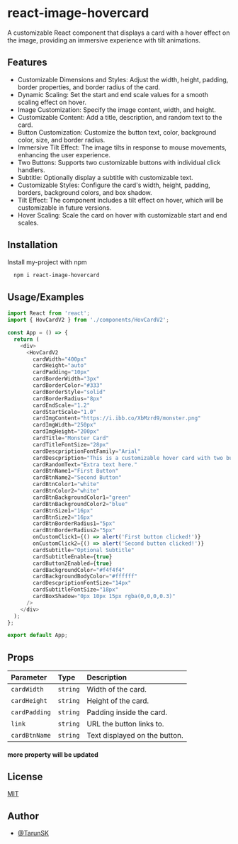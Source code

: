 
# react-image-hovercard

A customizable React component that displays a card with a hover effect on the image, providing an immersive experience with tilt animations.




## Features

- Customizable Dimensions and Styles: Adjust the width, height, padding, border properties, and border radius of the card.
- Dynamic Scaling: Set the start and end scale values for a smooth scaling effect on hover.
- Image Customization: Specify the image content, width, and height.
- Customizable Content: Add a title, description, and random text to the card.
- Button Customization: Customize the button text, color, background color, size, and border radius.
- Immersive Tilt Effect: The image tilts in response to mouse movements, enhancing the user experience.
- Two Buttons: Supports two customizable buttons with individual click handlers.
- Subtitle: Optionally display a subtitle with customizable text.
- Customizable Styles: Configure the card's width, height, padding, borders, background colors, and box shadow.
- Tilt Effect: The component includes a tilt effect on hover, which will be customizable in future versions.
- Hover Scaling: Scale the card on hover with customizable start and end scales.


## Installation

Install my-project with npm

```bash
  npm i react-image-hovercard
```
    
## Usage/Examples

```javascript
import React from 'react';
import { HovCardV2 } from './components/HovCardV2';

const App = () => {
  return (
    <div>
      <HovCardV2
        cardWidth="400px"
        cardHeight="auto"
        cardPadding="10px"
        cardBorderWidth="3px"
        cardBorderColor="#333"
        cardBorderStyle="solid"
        cardBorderRadius="8px"
        cardEndScale="1.2"
        cardStartScale="1.0"
        cardImgContent="https://i.ibb.co/XbMzrd9/monster.png"
        cardImgWidth="250px"
        cardImgHeight="200px"
        cardTitle="Monster Card"
        cardTitleFontSize="28px"
        cardDescpriptionFontFamily="Arial"
        cardDescpription="This is a customizable hover card with two buttons."
        cardRandomText="Extra text here."
        cardBtnName1="First Button"
        cardBtnName2="Second Button"
        cardBtnColor1="white"
        cardBtnColor2="white"
        cardBtnBackgroundColor1="green"
        cardBtnBackgroundColor2="blue"
        cardBtnSize1="16px"
        cardBtnSize2="16px"
        cardBtnBorderRadius1="5px"
        cardBtnBorderRadius2="5px"
        onCustomClick1={() => alert('First button clicked!')}
        onCustomClick2={() => alert('Second button clicked!')}
        cardSubtitle="Optional Subtitle"
        cardSubtitleEnable={true}
        cardButton2Enabled={true}
        cardBackgroundColor="#f4f4f4"
        cardBackgroundBodyColor="#ffffff"
        cardDescpriptionFontSize="14px"
        cardSubtitleFontSize="18px"
        cardBoxShadow="0px 10px 15px rgba(0,0,0,0.3)"
      />
    </div>
  );
};

export default App;


```


## Props




| Parameter | Type     | Description                |
| :-------- | :------- | :------------------------- |
| `cardWidth` | `string` | Width of the card. |
| `cardHeight` | `string` | Height of the card. |
| `cardPadding` | `string` | Padding inside the card. |
| `link` | `string` | 	URL the button links to.|
| `cardBtnName` | `string` | Text displayed on the button. |


#### more property will be updated




## License

[MIT](https://choosealicense.com/licenses/mit/)


## Author

- [@TarunSK](https://github.com/Toxic-Whitelgnd)



